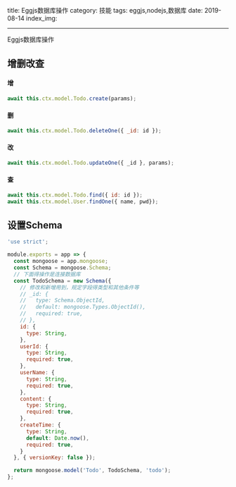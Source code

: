 title: Eggjs数据库操作
category: 技能
tags: eggjs,nodejs,数据库
date: 2019-08-14
index_img: 

---

Eggjs数据库操作

<!--more-->

## 增删改查

#### 增

```js
await this.ctx.model.Todo.create(params);
```

####  删

```js
await this.ctx.model.Todo.deleteOne({ _id: id });
```



#### 改

```js
await this.ctx.model.Todo.updateOne({ _id }, params);
```



#### 查

```js
await this.ctx.model.Todo.find({ id: id });
await this.ctx.model.User.findOne({ name, pwd});
```





## 设置Schema

```js
'use strict';

module.exports = app => {
  const mongoose = app.mongoose;
  const Schema = mongoose.Schema;
  // 下面得操作是连接数据库
  const TodoSchema = new Schema({
    // 修改和新增用到，规定字段得类型和其他条件等
    // _id: {
    //   type: Schema.ObjectId,
    //   default: mongoose.Types.ObjectId(),
    //   required: true,
    // },
    id: {
      type: String,
    },
    userId: {
      type: String,
      required: true,
    },
    userName: {
      type: String,
      required: true,
    },
    content: {
      type: String,
      required: true,
    },
    createTime: {
      type: String,
      default: Date.now(),
      required: true,
    }
  }, { versionKey: false });

  return mongoose.model('Todo', TodoSchema, 'todo');
};
```

